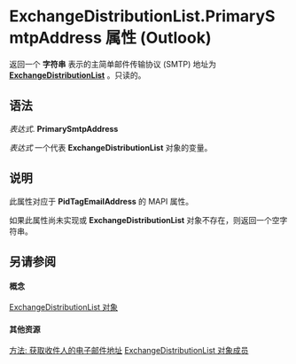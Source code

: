 
# ExchangeDistributionList.PrimarySmtpAddress 属性 (Outlook)

返回一个 **字符串** 表示的主简单邮件传输协议 (SMTP) 地址为 **[ExchangeDistributionList](2830dfba-6c0a-a81f-6b98-92ac2aafb59d.md)** 。只读的。


## 语法

 _表达式_. **PrimarySmtpAddress**

 _表达式_ 一个代表 **ExchangeDistributionList** 对象的变量。


## 说明

此属性对应于 **PidTagEmailAddress** 的 MAPI 属性。

如果此属性尚未实现或 **ExchangeDistributionList** 对象不存在，则返回一个空字符串。


## 另请参阅


#### 概念


[ExchangeDistributionList 对象](2830dfba-6c0a-a81f-6b98-92ac2aafb59d.md)
#### 其他资源


[方法: 获取收件人的电子邮件地址](http://msdn.microsoft.com/library/b645c227-a7d2-2861-3bf7-4190a19abe81%28Office.15%29.aspx)
[ExchangeDistributionList 对象成员](89105487-3e5b-ee8b-02e0-33ad42bd2fbe.md)